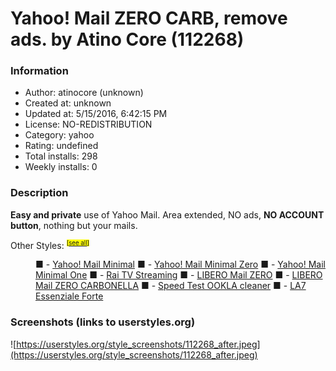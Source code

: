 # Yahoo! Mail ZERO CARB, remove ads. by Atino Core (112268)

### Information
- Author: atinocore (unknown)
- Created at: unknown
- Updated at: 5/15/2016, 6:42:15 PM
- License: NO-REDISTRIBUTION
- Category: yahoo
- Rating: undefined
- Total installs: 298
- Weekly installs: 0


### Description
<b>Easy and private</b> use of Yahoo Mail. Area extended, NO ads, <b>NO ACCOUNT button</b>, nothing but your mails.

Other Styles: <sup><small><mark>[<a href="https://userstyles.org/styles/browse?search_terms=atinocore">see all</a>]</mark></small></sup>
<dd>  ■ - <a href="https://userstyles.org/styles/112260"> Yahoo! Mail Minimal</a>
  ■ - <a href="https://userstyles.org/styles/112252"> Yahoo! Mail Minimal Zero</a> 
  ■ - <a href="https://userstyles.org/styles/115293"> Yahoo! Mail Minimal One</a>
  ■ - <a href="https://userstyles.org/styles/114157"> Rai TV Streaming</a>
  ■ - <a href="https://userstyles.org/styles/124145"> LIBERO Mail ZERO</a>
  ■ - <a href="https://userstyles.org/styles/124296"> LIBERO Mail ZERO CARBONELLA</a>
  ■ - <a href="https://userstyles.org/styles/127026"> Speed Test OOKLA cleaner</a> 
  ■ - <a href="https://userstyles.org/styles/127199"> LA7 Essenziale Forte </a>  </dd>


### Screenshots (links to userstyles.org)
![https://userstyles.org/style_screenshots/112268_after.jpeg](https://userstyles.org/style_screenshots/112268_after.jpeg)


